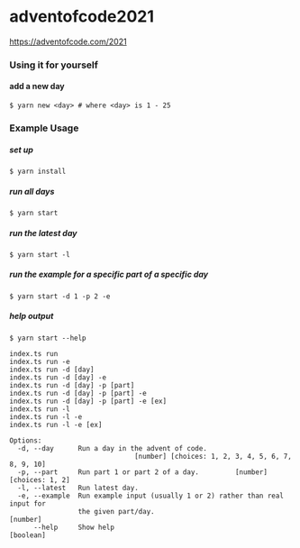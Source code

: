 # adventofcode2021

https://adventofcode.com/2021

### Using it for yourself

#### add a new day

```shell script
$ yarn new <day> # where <day> is 1 - 25
```

### Example Usage

##### set up

```shell script
$ yarn install
```

##### run all days

```shell script
$ yarn start
```

##### run the latest day

```shell script
$ yarn start -l
```

##### run the example for a specific part of a specific day

```shell script
$ yarn start -d 1 -p 2 -e
```

##### help output

```shell script
$ yarn start --help

index.ts run
index.ts run -e
index.ts run -d [day]
index.ts run -d [day] -e
index.ts run -d [day] -p [part]
index.ts run -d [day] -p [part] -e
index.ts run -d [day] -p [part] -e [ex]
index.ts run -l
index.ts run -l -e
index.ts run -l -e [ex]

Options:
  -d, --day      Run a day in the advent of code.
                               [number] [choices: 1, 2, 3, 4, 5, 6, 7, 8, 9, 10]
  -p, --part     Run part 1 or part 2 of a day.         [number] [choices: 1, 2]
  -l, --latest   Run latest day.
  -e, --example  Run example input (usually 1 or 2) rather than real input for
                 the given part/day.                                    [number]
      --help     Show help                                             [boolean]
```
